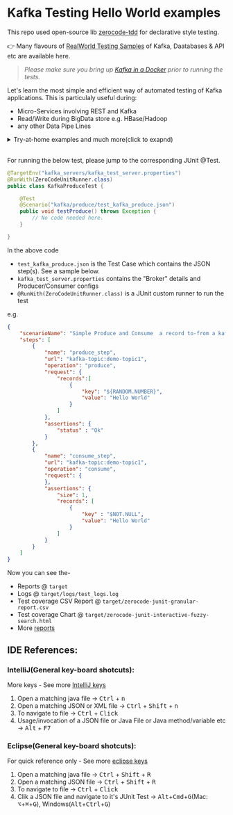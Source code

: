 # Kafka Testing Hello World examples

This repo used open-source lib [zerocode-tdd](https://github.com/authorjapps/zerocode) for declarative style testing. 

👉 Many flavours of [RealWorld Testing Samples](https://github.com/authorjapps/zerocode/tree/master/kafka-testing-examples) of Kafka, Daatabases & API etc are available here.


> _Please make sure you bring up [Kafka in a Docker](https://github.com/authorjapps/zerocode-docker-factory/wiki/Docker-container-for-Kafka-and-Schema-Registry) prior to running the tests._

Let's learn the most simple and efficient way of automated testing of Kafka applications. 
This is particulaly useful during:

+ Micro-Services involving REST and Kafka
+ Read/Write during BigData store e.g. HBase/Hadoop
+ any other Data Pipe Lines

<details>
  <summary>Try-at-home examples and much more(click to exapnd)</summary>

+ [Kafka testing - Examples to run at home](https://github.com/authorjapps/hello-kafka-stream-testing/tree/master/src/test/resources/kafka)

+ [Kafka testing - An Intro](https://github.com/authorjapps/zerocode/wiki/Kafka-Testing-Introduction)

+ [Other HelloWorld examples](https://github.com/authorjapps/zerocode/blob/master/README.md#hello-world-), such as Spring boot app testing, Performance testing, Kotlin app testing etc.

</details>

<br/>

For running the below test, please jump to the corresponding JUnit @Test.

```java
@TargetEnv("kafka_servers/kafka_test_server.properties")
@RunWith(ZeroCodeUnitRunner.class)
public class KafkaProduceTest {

    @Test
    @Scenario("kafka/produce/test_kafka_produce.json")
    public void testProduce() throws Exception {
        // No code needed here.
    }

}
```

In the above code 

- `test_kafka_produce.json` is the Test Case which contains the JSON step(s). See a sample below.
- `kafka_test_server.properties` contains the "Broker" details and Producer/Consumer configs
- `@RunWith(ZeroCodeUnitRunner.class)` is a JUnit custom runner to run the test


e.g.
```json
{
    "scenarioName": "Simple Produce and Consume  a record to-from a kafka topic",
    "steps": [
        {
            "name": "produce_step",
            "url": "kafka-topic:demo-topic1",
            "operation": "produce",
            "request": {
                "records":[
                    {
                        "key": "${RANDOM.NUMBER}",
                        "value": "Hello World"
                    }
                ]
            },
            "assertions": {
                "status" : "Ok"
            }
        },
        {
            "name": "consume_step",
            "url": "kafka-topic:demo-topic1",
            "operation": "consume",
            "request": {
            },
            "assertions": {
                "size": 1,
                "records": [
                    {
                        "key" : "$NOT.NULL",
                        "value": "Hello World"
                    }
                ]
            }
        }
    ]
}

```

Now you can see the-
* Reports @ `target`
* Logs @ `target/logs/test_logs.log`
* Test coverage CSV Report @ `target/zerocode-junit-granular-report.csv`
* Test coverage Chart @ `target/zerocode-junit-interactive-fuzzy-search.html`
* More [reports](https://github.com/authorjapps/zerocode#generated-reports-and-charts)

## IDE References:

### IntelliJ(General key-board shotcuts):
More keys - See more [IntelliJ keys](https://www.jetbrains.com/help/idea/mastering-intellij-idea-keyboard-shortcuts.html)
1. Open a matching java file -> <kbd>Ctrl</kbd> + <kbd>n</kbd>
1. Open a matching JSON or XML file -> <kbd>Ctrl</kbd> + <kbd>Shift</kbd> + <kbd>n</kbd>
1. To navigate to file -> <kbd>Ctrl</kbd> + <kbd>Click</kbd>
1. Usage/invocation of a JSON file or Java File or Java method/variable etc -> <kbd>Alt</kbd> + <kbd>F7</kbd>

### Eclipse(General key-board shotcuts):
For quick reference only - See more [eclipse keys](https://www.linkedin.com/pulse/top-30-eclipse-keyboard-shortcuts-java-programmer-jayveersinh-solanki/)
1. Open a matching java file -> <kbd>Ctrl</kbd> + <kbd>Shift</kbd> + <kbd>R</kbd>
1. Open a matching JSON file -> <kbd>Ctrl</kbd> + <kbd>Shift</kbd> + <kbd>R</kbd>
1. To navigate to file -> <kbd>Ctrl</kbd> + <kbd>Click</kbd>
1. Clik a JSON file and navigate to it's JUnit Test -> <kbd>Alt</kbd>+<kbd>Cmd</kbd>+<kbd>G</kbd>(Mac: <kbd>⌥</kbd>+<kbd>⌘</kbd>+<kbd>G</kbd>), Windows(<kbd>Alt</kbd>+<kbd>Ctrl</kbd>+<kbd>G</kbd>)
